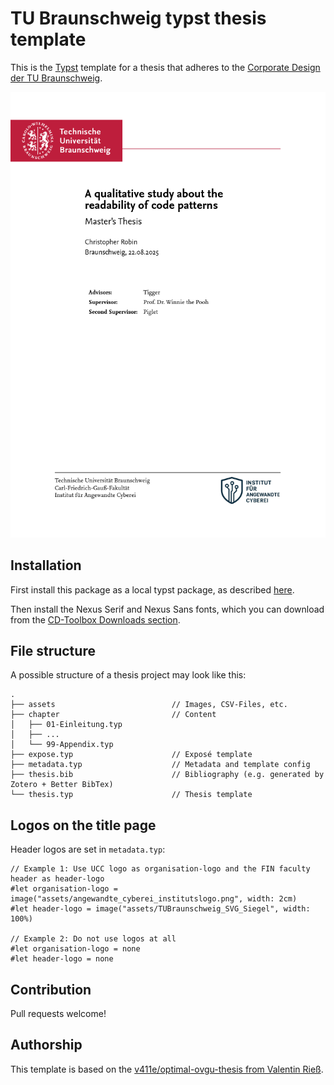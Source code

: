 # TU Braunschweig typst thesis template

This is the [Typst](https://typst.app/) template for a thesis that adheres to the [Corporate Design der TU Braunschweig](https://www.tu-braunschweig.de/presse/corporate-design).

![Preview of the template in action](thumbnail.png)

## Installation

First install this package as a local typst package, as described [here](https://github.com/typst/packages/blob/ddc764a5549bd20ac1bc06ce5002ae82f231f372/README.md#local-packages).

Then install the Nexus Serif and Nexus Sans fonts, which you can download from the [CD-Toolbox Downloads section](https://www.tu-braunschweig.de/presse/corporate-design/cd-toolbox/downloads).


## File structure
A possible structure of a thesis project may look like this:
```
.
├── assets                          // Images, CSV-Files, etc.
├── chapter                         // Content
│   ├── 01-Einleitung.typ
│   ├── ...
│   └── 99-Appendix.typ
├── expose.typ                      // Exposé template
├── metadata.typ                    // Metadata and template config
├── thesis.bib                      // Bibliography (e.g. generated by Zotero + Better BibTex)
└── thesis.typ                      // Thesis template
```

## Logos on the title page

Header logos are set in `metadata.typ`:
```typ
// Example 1: Use UCC logo as organisation-logo and the FIN faculty header as header-logo
#let organisation-logo = image("assets/angewandte_cyberei_institutslogo.png", width: 2cm)
#let header-logo = image("assets/TUBraunschweig_SVG_Siegel", width: 100%)

// Example 2: Do not use logos at all
#let organisation-logo = none
#let header-logo = none
```

## Contribution

Pull requests welcome!

## Authorship

This template is based on the [v411e/optimal-ovgu-thesis from Valentin Rieß](https://github.com/v411e/optimal-ovgu-thesis/).
